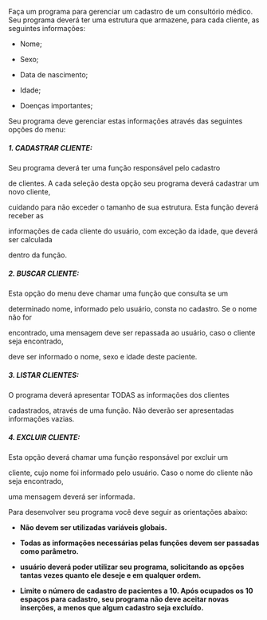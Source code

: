 
Faça um programa para gerenciar um cadastro de um consultório médico. Seu programa deverá ter uma estrutura que armazene, para cada cliente, as seguintes informações:

* Nome;

* Sexo;

* Data de nascimento;

* Idade;

* Doenças importantes;

Seu programa deve gerenciar estas informações através das seguintes opções do menu:


##### 1. CADASTRAR CLIENTE: 

Seu programa deverá ter uma função responsável pelo cadastro

de clientes. A cada seleção desta opção seu programa deverá cadastrar um novo cliente,

cuidando para não exceder o tamanho de sua estrutura. Esta função deverá receber as

informações de cada cliente do usuário, com exceção da idade, que deverá ser calculada

dentro da função.


##### 2. BUSCAR CLIENTE: 

Esta opção do menu deve chamar uma função que consulta se um

determinado nome, informado pelo usuário, consta no cadastro. Se o nome não for

encontrado, uma mensagem deve ser repassada ao usuário, caso o cliente seja encontrado,

deve ser informado o nome, sexo e idade deste paciente.


##### 3. LISTAR CLIENTES: 

O programa deverá apresentar TODAS as informações dos clientes

cadastrados, através de uma função. Não deverão ser apresentadas informações vazias.


##### 4. EXCLUIR CLIENTE: 

Esta opção deverá chamar uma função responsável por excluir um

cliente, cujo nome foi informado pelo usuário. Caso o nome do cliente não seja encontrado,

uma mensagem deverá ser informada.


Para desenvolver seu programa você deve seguir as orientações abaixo:

* **Não devem ser utilizadas variáveis globais.**

* **Todas as informações necessárias pelas funções devem ser passadas como parâmetro.**

* **usuário deverá poder utilizar seu programa, solicitando as opções tantas vezes quanto ele deseje e em qualquer ordem.**

* **Limite o número de cadastro de pacientes a 10. Após ocupados os 10 espaços para cadastro, seu programa não deve aceitar novas inserções, a menos que algum cadastro seja excluído.**
